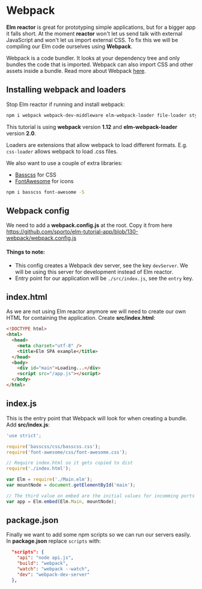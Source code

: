 # Webpack

__Elm reactor__ is great for prototyping simple applications, but for a bigger app it falls short. At the moment __reactor__ won't let us send talk with external JavaScript and won't let us import external CSS. To fix this we will be compiling our Elm code ourselves using __Webpack__.

Webpack is a code bundler. It looks at your dependency tree and only bundles the code that is imported. Webpack can also import CSS and other assets inside a bundle. Read more about Webpack [here](https://webpack.github.io/).


## Installing webpack and loaders

Stop Elm reactor if running and install webpack:

```bash
npm i webpack webpack-dev-middleware elm-webpack-loader file-loader style-loader css-loader url-loader -S
```

This tutorial is using __webpack__ version __1.12__ and __elm-webpack-loader__ version __2.0__.

Loaders are extensions that allow webpack to load different formats. E.g. `css-loader` allows webpack to load .css files.

We also want to use a couple of extra libraries:

- [Basscss](http://www.basscss.com/) for CSS
- [FontAwesome](https://fortawesome.github.io/Font-Awesome/) for icons

```bash
npm i basscss font-awesome -S
```

## Webpack config

We need to add a __webpack.config.js__ at the root. Copy it from here <https://github.com/sporto/elm-tutorial-app/blob/130-webpack/webpack.config.js>

#### Things to note:

- This config creates a Webpack dev server, see the key `devServer`. We will be using this server for development instead of Elm reactor.
- Entry point for our application will be `./src/index.js`, see the `entry` key.

## index.html

As we are not using Elm reactor anymore we will need to create our own HTML for containing the application. Create __src/index.html__:

```html
<!DOCTYPE html>
<html>
  <head>
    <meta charset="utf-8" />
    <title>Elm SPA example</title>
  </head>
  <body>
    <div id="main">Loading...</div>
    <script src="/app.js"></script>
  </body>
</html>
```

## index.js

This is the entry point that Webpack will look for when creating a bundle. Add __src/index.js__:

```js
'use strict';

require('basscss/css/basscss.css');
require('font-awesome/css/font-awesome.css');

// Require index.html so it gets copied to dist
require('./index.html');

var Elm = require('./Main.elm');
var mountNode = document.getElementById('main');

// The third value on embed are the initial values for incomming ports into Elm
var app = Elm.embed(Elm.Main, mountNode);
```

## package.json

Finally we want to add some npm scripts so we can run our servers easily. In __package.json__ replace `scripts` with:

```json
  "scripts": {
    "api": "node api.js",
    "build": "webpack",
    "watch": "webpack --watch",
    "dev": "webpack-dev-server"
  },
```



